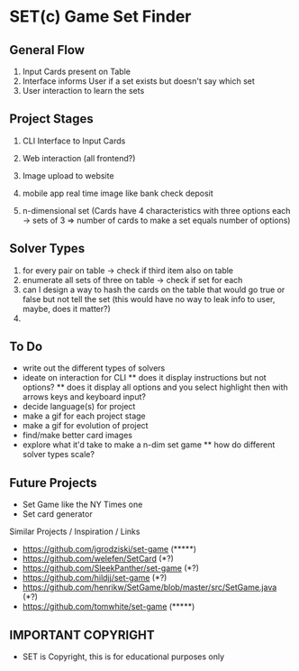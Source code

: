 # SET(c) Game Set Finder

## General Flow
1. Input Cards present on Table
1. Interface informs User if a set exists but doesn't say which set
1. User interaction to learn the sets

## Project Stages
1. CLI Interface to Input Cards
1. Web interaction (all frontend?)
1. Image upload to website
1. mobile app real time image like bank check deposit

1. n-dimensional set (Cards have 4 characteristics with three options each -> sets of 3 => number of cards to make a set equals number of options)

## Solver Types
1. for every pair on table -> check if third item also on table
1. enumerate all sets of three on table -> check if set for each
1. can I design a way to hash the cards on the table that would go true or false but not tell the set (this would have no way to leak info to user, maybe, does it matter?)
1. 

## To Do
* write out the different types of solvers
* ideate on interaction for CLI
** does it display instructions but not options?
** does it display all options and you select highlight then with arrows keys and keyboard input?
* decide language(s) for project
* make a gif for each project stage
* make a gif for evolution of project
* find/make better card images
* explore what it'd take to make a n-dim set game
** how do different solver types scale?

## Future Projects
* Set Game like the NY Times one
* Set card generator


Similar Projects / Inspiration / Links
* https://github.com/jgrodziski/set-game (*****)
* https://github.com/welefen/SetCard (*?)
* https://github.com/SleekPanther/set-game (*?)
* https://github.com/hildjj/set-game (*?)
* https://github.com/henrikw/SetGame/blob/master/src/SetGame.java (*?)
* https://github.com/tomwhite/set-game (*****)

## IMPORTANT COPYRIGHT
* SET is Copyright, this is for educational purposes only
